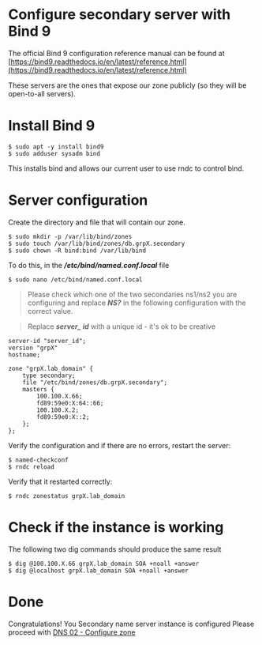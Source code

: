 # Configure secondary server with Bind 9

The official Bind 9 configuration reference manual can be found at 
[https://bind9.readthedocs.io/en/latest/reference.html](https://bind9.readthedocs.io/en/latest/reference.html)

These servers are the ones that expose our zone publicly (so they will be open-to-all servers).

# Install Bind 9

```
$ sudo apt -y install bind9
$ sudo adduser sysadm bind
```

This installs bind and allows our current user to use rndc to control bind.

# Server configuration

Create the directory and file that will contain our zone.

```
$ sudo mkdir -p /var/lib/bind/zones
$ sudo touch /var/lib/bind/zones/db.grpX.secondary
$ sudo chown -R bind:bind /var/lib/bind
```

To do this, in the ***/etc/bind/named.conf.local*** file

```
$ sudo nano /etc/bind/named.conf.local
```

> Please check which one of the two secondaries ns1/ns2 you are 
> configuring and replace ***NS?*** in the following configuration 
> with the correct value.

> Replace ***server_ id*** with a unique id - it's ok to be creative

```
server-id "server_id";
version "grpX"
hostname;

zone "grpX.lab_domain" {
    type secondary;
    file "/etc/bind/zones/db.grpX.secondary";
    masters { 
        100.100.X.66; 
        fd89:59e0:X:64::66;
        100.100.X.2; 
        fd89:59e0:X::2; 
    };
};
```

Verify the configuration and if there are no errors, restart the server:

```
$ named-checkconf
$ rndc reload
```

Verify that it restarted correctly:

```
$ rndc zonestatus grpX.lab_domain 
```

# Check if the instance is working

The following two dig commands should produce the same result
```
$ dig @100.100.X.66 grpX.lab_domain SOA +noall +answer
$ dig @localhost grpX.lab_domain SOA +noall +answer
``` 

# Done

Congratulations! You Secondary name server instance is configured
Please proceed with [DNS 02 - Configure zone](DNS%2002%20-%20Configure%20zone.md#setting-up-the-secondaries)
